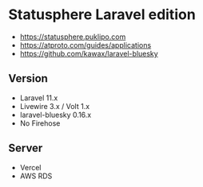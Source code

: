Statusphere Laravel edition
====

- https://statusphere.puklipo.com
- https://atproto.com/guides/applications
- https://github.com/kawax/laravel-bluesky

## Version
- Laravel 11.x
- Livewire 3.x / Volt 1.x
- laravel-bluesky 0.16.x
- No Firehose

## Server
- Vercel
- AWS RDS

